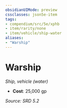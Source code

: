```yaml
---
obsidianUIMode: preview
cssclasses: json5e-item
tags:
- compendium/src/5e/xphb
- item/rarity/none
- item/vehicle/ship-water
aliases: 
- "Warship"
---
```

# Warship
*Ship, vehicle (water)*  

- **Cost**: 25,000 gp

*Source: SRD 5.2*